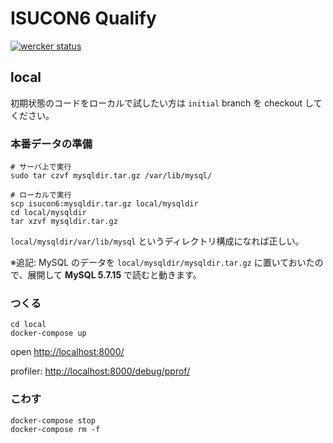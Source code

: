 ISUCON6 Qualify
===
[![wercker status](https://app.wercker.com/status/90b871de364e62e1b0aea9fa90608958/m/master "wercker status")](https://app.wercker.com/project/byKey/90b871de364e62e1b0aea9fa90608958)

local
---
初期状態のコードをローカルで試したい方は `initial` branch を checkout してください。

### 本番データの準備
```
# サーバ上で実行
sudo tar czvf mysqldir.tar.gz /var/lib/mysql/

# ローカルで実行
scp isucon6:mysqldir.tar.gz local/mysqldir
cd local/mysqldir
tar xzvf mysqldir.tar.gz
```

`local/mysqldir/var/lib/mysql` というディレクトリ構成になれば正しい。

※追記: MySQL のデータを `local/mysqldir/mysqldir.tar.gz` に置いておいたので、展開して __MySQL 5.7.15__ で読むと動きます。

### つくる
```
cd local
docker-compose up
```

open [http://localhost:8000/](http://localhost:8000/)

profiler: [http://localhost:8000/debug/pprof/](http://localhost:8000/debug/pprof/)

### こわす
```
docker-compose stop
docker-compose rm -f
```

